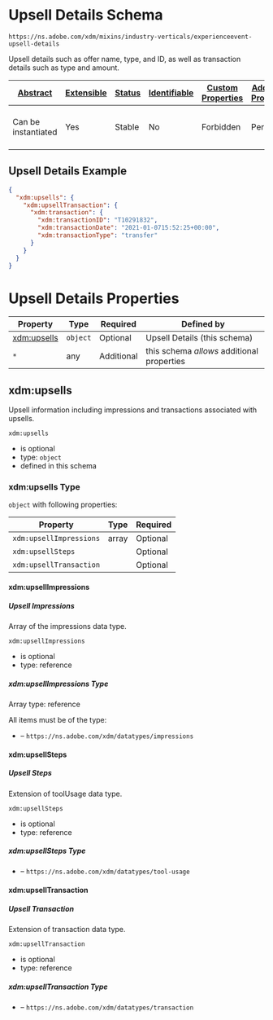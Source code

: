 
# Upsell Details Schema

```
https://ns.adobe.com/xdm/mixins/industry-verticals/experienceevent-upsell-details
```

Upsell details such as offer name, type, and ID, as well as transaction details such as type and amount.

| [Abstract](../../../../abstract.md) | [Extensible](../../../../extensions.md) | [Status](../../../../status.md) | [Identifiable](../../../../id.md) | [Custom Properties](../../../../extensions.md) | [Additional Properties](../../../../extensions.md) | Defined In |
|-------------------------------------|-----------------------------------------|---------------------------------|-----------------------------------|------------------------------------------------|----------------------------------------------------|------------|
| Can be instantiated | Yes | Stable | No | Forbidden | Permitted | [fieldgroups/experience-event/industry-verticals/experienceevent-upsell-details.schema.json](fieldgroups/experience-event/industry-verticals/experienceevent-upsell-details.schema.json) |

## Upsell Details Example
```json
{
  "xdm:upsells": {
    "xdm:upsellTransaction": {
      "xdm:transaction": {
        "xdm:transactionID": "T10291832",
        "xdm:transactionDate": "2021-01-0715:52:25+00:00",
        "xdm:transactionType": "transfer"
      }
    }
  }
}
```

# Upsell Details Properties

| Property | Type | Required | Defined by |
|----------|------|----------|------------|
| [xdm:upsells](#xdmupsells) | `object` | Optional | Upsell Details (this schema) |
| `*` | any | Additional | this schema *allows* additional properties |

## xdm:upsells

Upsell information including impressions and transactions associated with upsells.

`xdm:upsells`
* is optional
* type: `object`
* defined in this schema

### xdm:upsells Type


`object` with following properties:


| Property | Type | Required |
|----------|------|----------|
| `xdm:upsellImpressions`| array | Optional |
| `xdm:upsellSteps`|  | Optional |
| `xdm:upsellTransaction`|  | Optional |



#### xdm:upsellImpressions
##### Upsell Impressions

Array of the impressions data type.

`xdm:upsellImpressions`
* is optional
* type: reference


##### xdm:upsellImpressions Type


Array type: reference

All items must be of the type:
* []() – `https://ns.adobe.com/xdm/datatypes/impressions`










#### xdm:upsellSteps
##### Upsell Steps

Extension of toolUsage data type.

`xdm:upsellSteps`
* is optional
* type: reference

##### xdm:upsellSteps Type


* []() – `https://ns.adobe.com/xdm/datatypes/tool-usage`







#### xdm:upsellTransaction
##### Upsell Transaction

Extension of transaction data type.

`xdm:upsellTransaction`
* is optional
* type: reference

##### xdm:upsellTransaction Type


* []() – `https://ns.adobe.com/xdm/datatypes/transaction`









